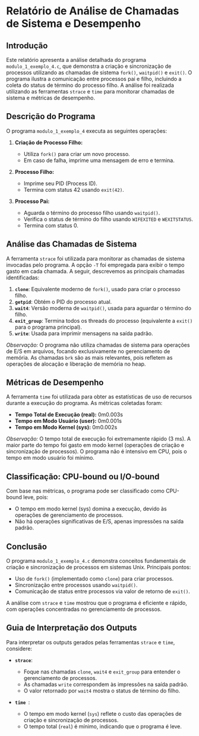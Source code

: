 # Relatório de Análise de Chamadas de Sistema e Desempenho

## Introdução

Este relatório apresenta a análise detalhada do programa `modulo_1_exemplo_4.c`, que demonstra a criação e sincronização de processos utilizando as chamadas de sistema `fork()`, `waitpid()` e `exit()`. O programa ilustra a comunicação entre processos pai e filho, incluindo a coleta do status de término do processo filho. A análise foi realizada utilizando as ferramentas `strace` e `time` para monitorar chamadas de sistema e métricas de desempenho.

## Descrição do Programa

O programa `modulo_1_exemplo_4` executa as seguintes operações:

1. **Criação de Processo Filho:**

   - Utiliza `fork()` para criar um novo processo.
   - Em caso de falha, imprime uma mensagem de erro e termina.

2. **Processo Filho:**
   - Imprime seu PID (Process ID).
   - Termina com status 42 usando `exit(42)`.

3. **Processo Pai:**
   - Aguarda o término do processo filho usando `waitpid()`.
   - Verifica o status de término do filho usando `WIFEXITED` e `WEXITSTATUS`.
   - Termina com status 0.

## Análise das Chamadas de Sistema

A ferramenta `strace` foi utilizada para monitorar as chamadas de sistema invocadas pelo programa. A opção `-T` foi empregada para exibir o tempo gasto em cada chamada. A seguir, descrevemos as principais chamadas identificadas:

1. **`clone`**: Equivalente moderno de `fork()`, usado para criar o processo filho.
2. **`getpid`**: Obtém o PID do processo atual.
3. **`wait4`**: Versão moderna de `waitpid()`, usada para aguardar o término do filho.
4. **`exit_group`**: Termina todos os threads do processo (equivalente a `exit()` para o programa principal).
5. **`write`**: Usada para imprimir mensagens na saída padrão.

_Observação:_ O programa não utiliza chamadas de sistema para operações de E/S em arquivos, focando exclusivamente no gerenciamento de memória. As chamadas `brk` são as mais relevantes, pois refletem as operações de alocação e liberação de memória no heap.

## Métricas de Desempenho

A ferramenta `time` foi utilizada para obter as estatísticas de uso de recursos durante a execução do programa. As métricas coletadas foram:

- **Tempo Total de Execução (real):** 0m0.003s
- **Tempo em Modo Usuário (user):** 0m0.001s
- **Tempo em Modo Kernel (sys):** 0m0.002s

_Observação:_ O tempo total de execução foi extremamente rápido (3 ms). A maior parte do tempo foi gasto em modo kernel (operações de criação e sincronização de processos). O programa não é intensivo em CPU, pois o tempo em modo usuário foi mínimo.

## Classificação: CPU-bound ou I/O-bound

Com base nas métricas, o programa pode ser classificado como CPU-bound leve, pois:
   - O tempo em modo kernel (sys) domina a execução, devido às operações de gerenciamento de processos.
   - Não há operações significativas de E/S, apenas impressões na saída padrão.

## Conclusão

O programa `modulo_1_exemplo_4.c` demonstra conceitos fundamentais de criação e sincronização de processos em sistemas Unix. Principais pontos:

   - Uso de `fork()` (implementado como `clone`) para criar processos.
   - Sincronização entre processos usando `waitpid()`.
   - Comunicação de status entre processos via valor de retorno de `exit()`.

A análise com `strace` e `time` mostrou que o programa é eficiente e rápido, com operações concentradas no gerenciamento de processos.

## Guia de Interpretação dos Outputs

Para interpretar os outputs gerados pelas ferramentas `strace` e `time`, considere:

- **`strace`**:
   - Foque nas chamadas `clone`, `wait4` e `exit_group` para entender o gerenciamento de processos.
   - As chamadas `write` correspondem às impressões na saída padrão.
   - O valor retornado por `wait4` mostra o status de término do filho.

- **`time `**:
   - O tempo em modo kernel (`sys`) reflete o custo das operações de criação e sincronização de processos.
   - O tempo total (`real`) é mínimo, indicando que o programa é leve.